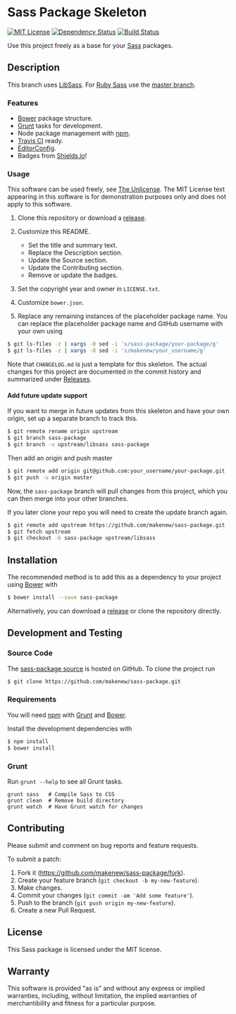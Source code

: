 # Sass Package Skeleton

<!--
[![Bower Version](https://img.shields.io/bower/v/sass-package.svg)](http://bower.io/search/?q=sass-package)
-->
[![MIT License](https://img.shields.io/github/license/makenew/sass-package.svg)](./LICENSE.txt)
[![Dependency Status](https://img.shields.io/gemnasium/makenew/sass-package.svg)](https://gemnasium.com/makenew/sass-package)
[![Build Status](https://img.shields.io/travis/makenew/sass-package/libsass.svg)](https://travis-ci.org/makenew/sass-package)

Use this project freely as a base for your [Sass] packages.

## Description

This branch uses [LibSass].
For [Ruby Sass][Sass] use the [master branch].

[LibSass]: http://libsass.org/
[master branch]: https://github.com/makenew/sass-package
[Sass]: http://sass-lang.com/

### Features

* [Bower] package structure.
* [Grunt] tasks for development.
* Node package management with [npm].
* [Travis CI] ready.
* [EditorConfig].
* Badges from [Shields.io]!

[Bundler]: http://bundler.io/
[EditorConfig]: http://editorconfig.org/
[Grunt]: http://gruntjs.com/
[npm]: https://www.npmjs.com/
[Shields.io]: http://shields.io/
[Travis CI]: https://travis-ci.org/

### Usage

This software can be used freely, see [The Unlicense].
The MIT License text appearing in this software is for
demonstration purposes only and does not apply to this software.

1. Clone this repository or download a [release][Releases].

2. Customize this README.
   - Set the title and summary text.
   - Replace the Description section.
   - Update the Source section.
   - Update the Contributing section.
   - Remove or update the badges.

3. Set the copyright year and owner in `LICENSE.txt`.

4. Customize `bower.json`.

5. Replace any remaining instances of the placeholder package name.
   You can replace the placeholder package name and GitHub username
   with your own using

```bash
$ git ls-files -z | xargs -0 sed -i 's/sass-package/your-package/g'
$ git ls-files -z | xargs -0 sed -i 's/makenew/your_username/g'
```

Note that `CHANGELOG.md` is just a template for this skeleton.
The actual changes for this project are documented in the commit history
and summarized under [Releases].

[Releases]: https://github.com/makenew/sass-package/releases
[The Unlicense]: http://unlicense.org/UNLICENSE

#### Add future update support

If you want to merge in future updates from this skeleton and have your own origin,
set up a separate branch to track this.

```bash
$ git remote rename origin upstream
$ git branch sass-package
$ git branch -u upstream/libsass sass-package
```

Then add an origin and push master

```bash
$ git remote add origin git@github.com:your_username/your-package.git
$ git push -u origin master
```

Now, the `sass-package` branch will pull changes from this project,
which you can then merge into your other branches.

If you later clone your repo you will need to create the update branch again.

```bash
$ git remote add upstream https://github.com/makenew/sass-package.git
$ git fetch upstream
$ git checkout -b sass-package upstream/libsass
```

## Installation

The recommended method is to add this as a dependency
to your project using [Bower] with

```bash
$ bower install --save sass-package
```

Alternatively, you can download a [release][Releases]
or clone the repository directly.

## Development and Testing

### Source Code

The [sass-package source](https://github.com/makenew/sass-package)
is hosted on GitHub.
To clone the project run

```bash
$ git clone https://github.com/makenew/sass-package.git
```

### Requirements

You will need [npm] with [Grunt] and [Bower].

Install the development dependencies with

```bash
$ npm install
$ bower install
```

### Grunt

Run `grunt --help` to see all Grunt tasks.

```
grunt sass   # Compile Sass to CSS
grunt clean  # Remove build directory
grunt watch  # Have Grunt watch for changes
```

[Bower]: http://bower.io/
[Grunt]: http://gruntjs.com/
[npm]: https://www.npmjs.com/

## Contributing

Please submit and comment on bug reports and feature requests.

To submit a patch:

1. Fork it (https://github.com/makenew/sass-package/fork).
2. Create your feature branch (`git checkout -b my-new-feature`).
3. Make changes.
4. Commit your changes (`git commit -am 'Add some feature'`).
5. Push to the branch (`git push origin my-new-feature`).
6. Create a new Pull Request.

## License

This Sass package is licensed under the MIT license.

## Warranty

This software is provided "as is" and without any express or
implied warranties, including, without limitation, the implied
warranties of merchantibility and fitness for a particular
purpose.
